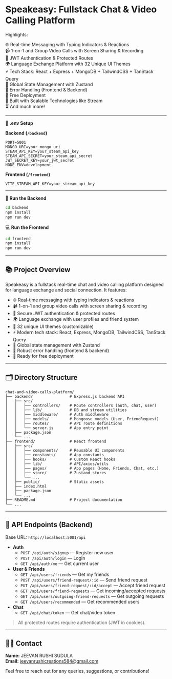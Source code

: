 # Speakeasy: Fullstack Chat & Video Calling Platform

Highlights:

🌐 Real-time Messaging with Typing Indicators & Reactions  
📹 1-on-1 and Group Video Calls with Screen Sharing & Recording  
🔐 JWT Authentication & Protected Routes  
🌍 Language Exchange Platform with 32 Unique UI Themes  
⚡ Tech Stack: React + Express + MongoDB + TailwindCSS + TanStack Query  
🧠 Global State Management with Zustand  
🚨 Error Handling (Frontend & Backend)  
🚀 Free Deployment  
🎯 Built with Scalable Technologies like Stream  
⏳ And much more!

---

🧪 **.env Setup**

**Backend (`/backend`)**
```
PORT=5001
MONGO_URI=your_mongo_uri
STEAM_API_KEY=your_steam_api_key
STEAM_API_SECRET=your_steam_api_secret
JWT_SECRET_KEY=your_jwt_secret
NODE_ENV=development
```

**Frontend (`/frontend`)**
```
VITE_STREAM_API_KEY=your_stream_api_key
```

---

🔧 **Run the Backend**
```bash
cd backend
npm install
npm run dev
```

💻 **Run the Frontend**
```bash
cd frontend
npm install
npm run dev
```

---

## 📚 Project Overview
Speakeasy is a fullstack real-time chat and video calling platform designed for language exchange and social connection. It features:

- 🌐 Real-time messaging with typing indicators & reactions
- 📹 1-on-1 and group video calls with screen sharing & recording
- 🔐 Secure JWT authentication & protected routes
- 🌍 Language exchange with user profiles and friend system
- 🎨 32 unique UI themes (customizable)
- ⚡ Modern tech stack: React, Express, MongoDB, TailwindCSS, TanStack Query
- 🧠 Global state management with Zustand
- 🚨 Robust error handling (frontend & backend)
- 🚀 Ready for free deployment

---

## 🗂️ Directory Structure

```
chat-and-video-calls-platform/
├── backend/                # Express.js backend API
│   ├── src/
│   │   ├── controllers/    # Route controllers (auth, chat, user)
│   │   ├── lib/            # DB and stream utilities
│   │   ├── middleware/     # Auth middleware
│   │   ├── models/         # Mongoose models (User, FriendRequest)
│   │   ├── routes/         # API route definitions
│   │   └── server.js       # App entry point
│   ├── package.json
│   └── ...
├── frontend/               # React frontend
│   ├── src/
│   │   ├── components/     # Reusable UI components
│   │   ├── constants/      # App constants
│   │   ├── hooks/          # Custom React hooks
│   │   ├── lib/            # API/axios/utils
│   │   ├── pages/          # App pages (Home, Friends, Chat, etc.)
│   │   ├── store/          # Zustand stores
│   │   └── ...
│   ├── public/             # Static assets
│   ├── index.html
│   ├── package.json
│   └── ...
├── README.md               # Project documentation
└── ...
```

---

## 📡 API Endpoints (Backend)

Base URL: `http://localhost:5001/api`

- **Auth**
  - `POST /api/auth/signup` — Register new user
  - `POST /api/auth/login` — Login
  - `GET /api/auth/me` — Get current user
- **User & Friends**
  - `GET /api/users/friends` — Get my friends
  - `POST /api/users/friend-request/:id` — Send friend request
  - `PUT /api/users/friend-request/:id/accept` — Accept friend request
  - `GET /api/users/friend-requests` — Get incoming/accepted requests
  - `GET /api/users/outgoing-friend-requests` — Get outgoing requests
  - `GET /api/users/recommended` — Get recommended users
- **Chat**
  - `GET /api/chat/token` — Get chat/video token

> All protected routes require authentication (JWT in cookies).

---

## 🧑‍💻 Contact

**Name:** JEEVAN RUSHI SUDULA  
**Email:** jeevanrushicreations584@gmail.com

Feel free to reach out for any queries, suggestions, or contributions!

